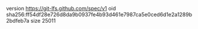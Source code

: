 version https://git-lfs.github.com/spec/v1
oid sha256:ff54df28e726d8da9b0937fe4b93d461e7987ca5e0ced6d1e2a1289b2bdfeb7a
size 25011
